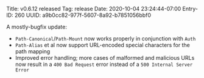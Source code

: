 Title: v0.6.12 released
Tag: release
Date: 2020-10-04 23:24:44-07:00
Entry-ID: 260
UUID: a9b0cc82-977f-5607-8a92-b7851056bbf0

A mostly-bugfix update:

* `Path-Canonical`/`Path-Mount` now works properly in conjunction with `Auth`
* `Path-Alias` et al now support URL-encoded special characters for the path mapping
* Improved error handling; more cases of malformed and malicious URLs now result in a `400 Bad Request` error instead of a `500 Internal Server Error`
